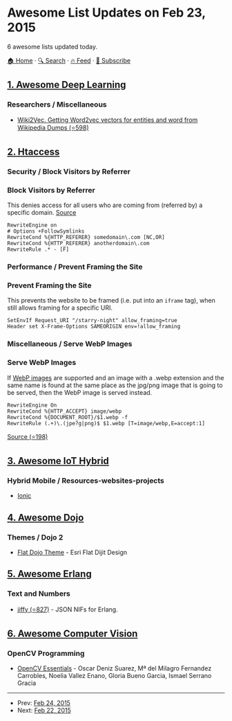 # Awesome List Updates on Feb 23, 2015

6 awesome lists updated today.

[🏠 Home](/README.md) · [🔍 Search](https://www.trackawesomelist.com/search/) · [🔥 Feed](https://www.trackawesomelist.com/rss.xml) · [📮 Subscribe](https://trackawesomelist.us17.list-manage.com/subscribe?u=d2f0117aa829c83a63ec63c2f&id=36a103854c)



## [1. Awesome Deep Learning](/content/ChristosChristofidis/awesome-deep-learning/README.md)

### Researchers / Miscellaneous

*   [Wiki2Vec. Getting Word2vec vectors for entities and word from Wikipedia Dumps (⭐598)](https://github.com/idio/wiki2vec)

## [2. Htaccess](/content/phanan/htaccess/README.md)

### Security / Block Visitors by Referrer

### Block Visitors by Referrer

This denies access for all users who are coming from (referred by) a specific domain.
[Source](http://www.htaccess-guide.com/deny-visitors-by-referrer/)

```apacheconf
RewriteEngine on
# Options +FollowSymlinks
RewriteCond %{HTTP_REFERER} somedomain\.com [NC,OR]
RewriteCond %{HTTP_REFERER} anotherdomain\.com
RewriteRule .* - [F]
```

### Performance / Prevent Framing the Site

### Prevent Framing the Site

This prevents the website to be framed (i.e. put into an `iframe` tag), when still allows framing for a specific URI.

```apacheconf
SetEnvIf Request_URI "/starry-night" allow_framing=true
Header set X-Frame-Options SAMEORIGIN env=!allow_framing
```

### Miscellaneous / Serve WebP Images

### Serve WebP Images

If [WebP images](https://developers.google.com/speed/webp/?csw=1) are supported and an image with a .webp extension and the same name is found at the same place as the jpg/png image that is going to be served, then the WebP image is served instead.

```apacheconf
RewriteEngine On
RewriteCond %{HTTP_ACCEPT} image/webp
RewriteCond %{DOCUMENT_ROOT}/$1.webp -f
RewriteRule (.+)\.(jpe?g|png)$ $1.webp [T=image/webp,E=accept:1]
```

[Source (⭐198)](https://github.com/vincentorback/WebP-images-with-htaccess)

## [3. Awesome IoT Hybrid](/content/weblancaster/awesome-IoT-hybrid/README.md)

### Hybrid Mobile / Resources-websites-projects

*   [Ionic](http://ionicframework.com/)

## [4. Awesome Dojo](/content/petk/awesome-dojo/README.md)

### Themes / Dojo 2

*   [Flat Dojo Theme](http://yiweima.github.io/flatdojo/) - Esri Flat Dijit Design

## [5. Awesome Erlang](/content/drobakowski/awesome-erlang/README.md)

### Text and Numbers

*   [jiffy (⭐827)](https://github.com/davisp/jiffy) - JSON NIFs for Erlang.

## [6. Awesome Computer Vision](/content/jbhuang0604/awesome-computer-vision/README.md)

### OpenCV Programming

*   [OpenCV Essentials](http://www.amazon.com/OpenCV-Essentials-Oscar-Deniz-Suarez/dp/1783984244/ref=sr_1_1?s=books\&ie=UTF8\&qid=1424594237\&sr=1-1\&keywords=opencv+essentials#) - Oscar Deniz Suarez, Mª del Milagro Fernandez Carrobles, Noelia Vallez Enano, Gloria Bueno Garcia, Ismael Serrano Gracia

---

- Prev: [Feb 24, 2015](/content/2015/02/24/README.md)
- Next: [Feb 22, 2015](/content/2015/02/22/README.md)